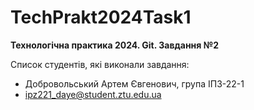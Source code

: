 # TechPrakt2024Task1
**Технологічна практика 2024. Git. Завдання №2**

Список студентів, які виконали завдання:
* Добровольський Артем Євгенович, група ІПЗ-22-1
* ipz221_daye@student.ztu.edu.ua

